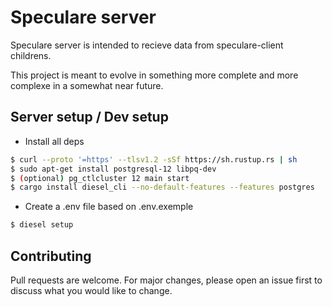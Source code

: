 # Speculare server

Speculare server is intended to recieve data from speculare-client childrens.

This project is meant to evolve in something more complete and more complexe in a somewhat near future.

## Server setup / Dev setup

- Install all deps
```bash
$ curl --proto '=https' --tlsv1.2 -sSf https://sh.rustup.rs | sh
$ sudo apt-get install postgresql-12 libpq-dev
$ (optional) pg_ctlcluster 12 main start
$ cargo install diesel_cli --no-default-features --features postgres
```

- Create a .env file based on .env.exemple
```bash
$ diesel setup
```

## Contributing
Pull requests are welcome. For major changes, please open an issue first to discuss what you would like to change.
